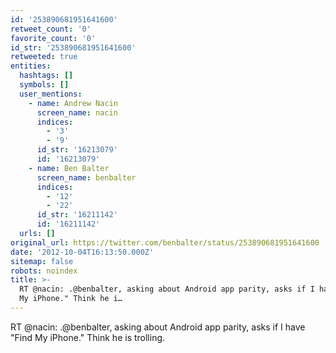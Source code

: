 ```yaml
---
id: '253890681951641600'
retweet_count: '0'
favorite_count: '0'
id_str: '253890681951641600'
retweeted: true
entities:
  hashtags: []
  symbols: []
  user_mentions:
    - name: Andrew Nacin
      screen_name: nacin
      indices:
        - '3'
        - '9'
      id_str: '16213079'
      id: '16213079'
    - name: Ben Balter
      screen_name: benbalter
      indices:
        - '12'
        - '22'
      id_str: '16211142'
      id: '16211142'
  urls: []
original_url: https://twitter.com/benbalter/status/253890681951641600
date: '2012-10-04T16:13:50.000Z'
sitemap: false
robots: noindex
title: >-
  RT @nacin: .@benbalter, asking about Android app parity, asks if I have "Find
  My iPhone." Think he i…
---
```


RT @nacin: .@benbalter, asking about Android app parity, asks if I have "Find My iPhone." Think he is trolling.